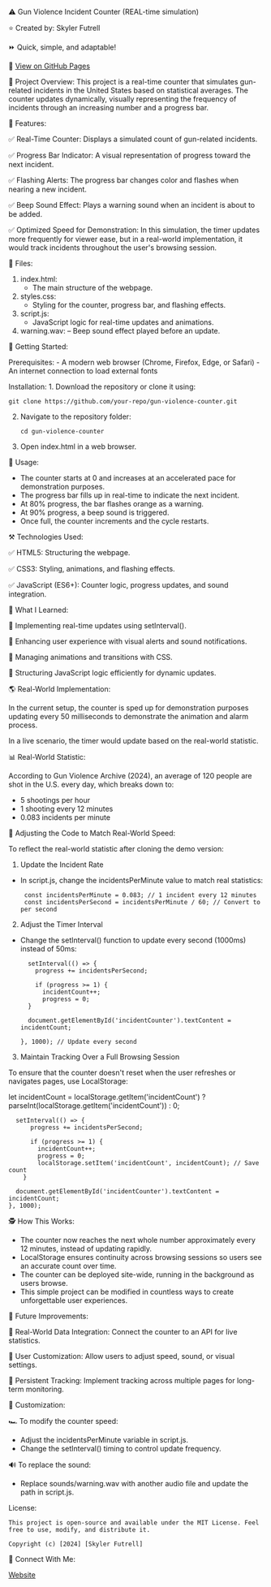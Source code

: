 ⚠️ Gun Violence Incident Counter (REAL-time simulation)

⭐ Created by: Skyler Futrell

⏩ Quick, simple, and adaptable!

👀 [View on GitHub Pages](https://skylerfutrell.github.io/gun-violence-counter/)

📌 Project Overview: 
This project is a real-time counter that simulates gun-related incidents in the United States based on statistical averages.
The counter updates dynamically, visually representing the frequency of incidents through an increasing number and a progress bar.

🚀 Features: 

✅ Real-Time Counter: Displays a simulated count of gun-related incidents.

✅ Progress Bar Indicator: A visual representation of progress toward the next incident.

✅ Flashing Alerts: The progress bar changes color and flashes when nearing a new incident.

✅ Beep Sound Effect: Plays a warning sound when an incident is about to be added.

✅ Optimized Speed for Demonstration: In this simulation, the timer updates more frequently for viewer ease, but in a real-world implementation, it would track incidents throughout the user's browsing session.


📂 Files:

1. index.html:
   - The main structure of the webpage.
2. styles.css:
   - Styling for the counter, progress bar, and flashing effects.
3. script.js:
   - JavaScript logic for real-time updates and animations.
4. warning.wav:
   – Beep sound effect played before an update.

🏁 Getting Started:

  Prerequisites:
    - A modern web browser (Chrome, Firefox, Edge, or Safari)
    - An internet connection to load external fonts

  Installation:
    1. Download the repository or clone it using:
              
    git clone https://github.com/your-repo/gun-violence-counter.git

  2. Navigate to the repository folder:

         cd gun-violence-counter

  3. Open index.html in a web browser.


📖 Usage:

- The counter starts at 0 and increases at an accelerated pace for demonstration purposes.
- The progress bar fills up in real-time to indicate the next incident.
- At 80% progress, the bar flashes orange as a warning.
- At 90% progress, a beep sound is triggered.
- Once full, the counter increments and the cycle restarts.

⚒️ Technologies Used:

✅ HTML5: Structuring the webpage.

✅ CSS3: Styling, animations, and flashing effects.

✅ JavaScript (ES6+): Counter logic, progress updates, and sound integration.

📝 What I Learned:

🧠 Implementing real-time updates using setInterval().

🧠 Enhancing user experience with visual alerts and sound notifications.

🧠 Managing animations and transitions with CSS.

🧠 Structuring JavaScript logic efficiently for dynamic updates.

🌎 Real-World Implementation:

In the current setup, the counter is sped up for demonstration purposes updating every 50 milliseconds to demonstrate the animation and alarm process.

In a live scenario, the timer would update based on the real-world statistic.

📊 Real-World Statistic: 

According to Gun Violence Archive (2024), an average of 120 people are shot in the U.S. every day, which breaks down to:

- 5 shootings per hour
- 1 shooting every 12 minutes
- 0.083 incidents per minute

🚀 Adjusting the Code to Match Real-World Speed:

To reflect the real-world statistic after cloning the demo version:

1. Update the Incident Rate

- In script.js, change the incidentsPerMinute value to match real statistics:

       const incidentsPerMinute = 0.083; // 1 incident every 12 minutes
       const incidentsPerSecond = incidentsPerMinute / 60; // Convert to per second
  
2. Adjust the Timer Interval

- Change the setInterval() function to update every second (1000ms) instead of 50ms:

        setInterval(() => {
          progress += incidentsPerSecond;

          if (progress >= 1) {
            incidentCount++;
            progress = 0;
        }

        document.getElementById('incidentCounter').textContent = incidentCount;

      }, 1000); // Update every second

3. Maintain Tracking Over a Full Browsing Session

To ensure that the counter doesn't reset when the user refreshes or navigates pages, use LocalStorage:

let incidentCount = localStorage.getItem('incidentCount') ? parseInt(localStorage.getItem('incidentCount')) : 0;

      setInterval(() => {
          progress += incidentsPerSecond;

          if (progress >= 1) {
            incidentCount++;
            progress = 0;
            localStorage.setItem('incidentCount', incidentCount); // Save count
        }

      document.getElementById('incidentCounter').textContent = incidentCount;
    }, 1000);

🕵️ How This Works:

- The counter now reaches the next whole number approximately every 12 minutes, instead of updating rapidly.
- LocalStorage ensures continuity across browsing sessions so users see an accurate count over time.
- The counter can be deployed site-wide, running in the background as users browse.
- This simple project can be modified in countless ways to create unforgettable user experiences.

🎯 Future Improvements:

🚀 Real-World Data Integration: Connect the counter to an API for live statistics.

🚀 User Customization: Allow users to adjust speed, sound, or visual settings.

🚀 Persistent Tracking: Implement tracking across multiple pages for long-term monitoring.

🎨 Customization:

🏎️ To modify the counter speed:

- Adjust the incidentsPerMinute variable in script.js.
- Change the setInterval() timing to control update frequency.

🔊 To replace the sound:

- Replace sounds/warning.wav with another audio file and update the path in script.js.

License:

    This project is open-source and available under the MIT License. Feel free to use, modify, and distribute it.

    Copyright (c) [2024] [Skyler Futrell]

🔗 Connect With Me:

[Website](https://www.futrellstudioportfolio.com)

 
